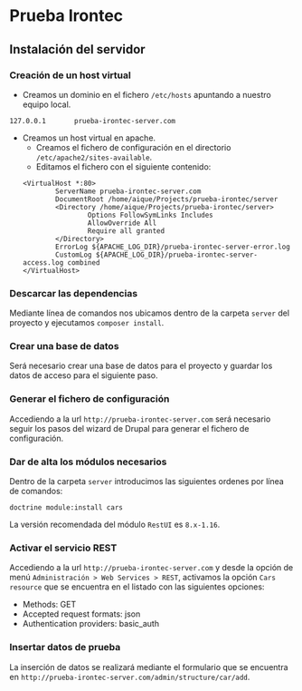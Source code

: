 # Prueba Irontec

## Instalación del servidor

### Creación de un host virtual

- Creamos un dominio en el fichero `/etc/hosts` apuntando a nuestro equipo local.
```
127.0.0.1       prueba-irontec-server.com
```
- Creamos un host virtual en apache.
    - Creamos el fichero de configuración en el directorio `/etc/apache2/sites-available`.
    - Editamos el fichero con el siguiente contenido:
    ```
    <VirtualHost *:80>    
            ServerName prueba-irontec-server.com
            DocumentRoot /home/aique/Projects/prueba-irontec/server
            <Directory /home/aique/Projects/prueba-irontec/server>
                    Options FollowSymLinks Includes
                    AllowOverride All
                    Require all granted
            </Directory>
            ErrorLog ${APACHE_LOG_DIR}/prueba-irontec-server-error.log
            CustomLog ${APACHE_LOG_DIR}/prueba-irontec-server-access.log combined
    </VirtualHost>

    ```

### Descarcar las dependencias
Mediante línea de comandos nos ubicamos dentro de la carpeta `server` del proyecto y ejecutamos `composer install`.

### Crear una base de datos
Será necesario crear una base de datos para el proyecto y guardar los datos de acceso para el siguiente paso.

### Generar el fichero de configuración
Accediendo a la url `http://prueba-irontec-server.com` será necesario seguir los pasos del wizard de Drupal para generar el fichero de configuración.

### Dar de alta los módulos necesarios
Dentro de la carpeta `server` introducimos las siguientes ordenes por línea de comandos:
```
doctrine module:install cars
``` 
La versión recomendada del módulo `RestUI` es `8.x-1.16`.

### Activar el servicio REST
Accediendo a la url `http://prueba-irontec-server.com` y desde la opción de menú `Administración > Web Services > REST`, activamos la opción `Cars resource` que se encuentra en el listado con las siguientes opciones:
- Methods: GET
- Accepted request formats: json
- Authentication providers: basic_auth

### Insertar datos de prueba
La inserción de datos se realizará mediante el formulario que se encuentra en `http://prueba-irontec-server.com/admin/structure/car/add`. 